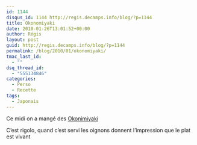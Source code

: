 ```yaml
---
id: 1144
disqus_id: 1144 http://regis.decamps.info/blog/?p=1144
title: Okonomiyaki
date: 2010-01-26T13:01:52+00:00
author: Régis
layout: post
guid: http://regis.decamps.info/blog/?p=1144
permalink: /blog/2010/01/okonomiyaki/
tmac_last_id:
  - ""
dsq_thread_id:
  - "555134846"
categories:
  - Perso
  - Recette
tags:
  - Japonais
---
```

Ce midi on a mangé des [Okonimiyaki](http://fr.wikipedia.org/wiki/Okonomiyaki)
  
C’est rigolo, quand c’est servi les oignons donnent l’impression que le plat est vivant
